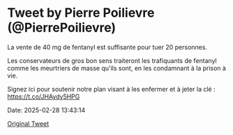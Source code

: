 # Tweet by Pierre Poilievre (@PierrePoilievre)

La vente de 40 mg de fentanyl est suffisante pour tuer 20 personnes.

Les conservateurs de gros bon sens traiteront les trafiquants de fentanyl comme les meurtriers de masse qu'ils sont, en les condamnant à la prison à vie.

Signez ici pour soutenir notre plan visant à les enfermer et à jeter la clé : https://t.co/JHAydy5HPG

Date: 2025-02-28 13:43:14

[Original Tweet](https://x.com/PierrePoilievre/status/1895469815977926829)
